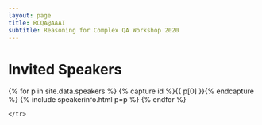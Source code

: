 ```yaml
---
layout: page
title: RCQA@AAAI
subtitle: Reasoning for Complex QA Workshop 2020
---
```


# Invited Speakers


<!-- <div class="container">
  <div class="column">
 -->



<div class="container">
  <div class="row">
    <table class="table">
  <tr>

{% for p in site.data.speakers %} {% capture id %}{{ p[0] }}{% endcapture %} {% include speakerinfo.html p=p %} {% endfor %}

    </tr>
  </table>
</div>
</div>

<!-- </div>
</div> -->

<!-- {% for p in site.data.speakers %}

{% capture id %}{{ p[0] }}{% endcapture %}

- {{% include p[1].name %}}

{% endfor %} -->


<!-- ## Ray Mooney

## Nasrin Mostafazadeh

## Dan Roth

## Sameer Singh

## Robyn Speer

## Bishan Yang -->